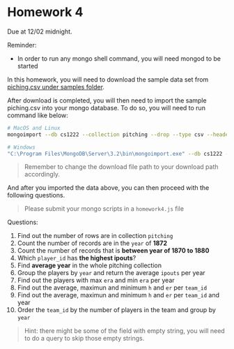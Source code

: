 # Homework 4

Due at 12/02 midnight.

Reminder:

* In order to run any mongo shell command, you will need mongod to be started

In this homework, you will need to download the sample data set from 
[piching.csv under samples folder](https://raw.githubusercontent.com/csula/cs1222-fall-2017/master/samples/pitching.csv).

After download is completed, you will then need to import the sample piching.csv into your mongo database. 
To do so, you will need to run command like below:

```sh
# MacOS and Linux
mongoimport --db cs1222 --collection pitching --drop --type csv --headerline --file ~/Downloads/pitching.csv

# Windows
"C:\Program Files\MongoDB\Server\3.2\bin\mongoimport.exe" --db cs1222 --collection pitching --drop --type csv --headerline --file /Users/Eric/Downloads/pitching.csv
```

> Remember to change the download file path to your download path accordingly.

And after you imported the data above, you can then proceed with the following questions.

> Please submit your mongo scripts in a `homework4.js` file

Questions:

1. Find out the number of rows are in collection `pitching`
2. Count the number of records are in the `year` of **1872**
3. Count the number of records that is **between year of 1870 to 1880**
4. Which `player_id` has **the highest ipouts**?
5. Find **average year** in the whole pitching collection
6. Group the players by `year` and return the average `ipouts` per year
7. Find out the players with max `era` and min `era` per year
8. Find out the average, maximun and minimum `h` and `er` per `team_id`
9. Find out the average, maximun and minimum `h` and `er` per `team_id` and year
10. Order the `team_id` by the number of players in the team and group by `year`

> Hint: there might be some of the field with empty string, you will need to do a query to skip those empty strings.
